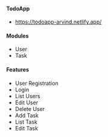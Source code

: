 #### TodoApp

* https://todoapp-arvind.netlify.app/

#### Modules

* User 
* Task

#### Features

* User Registration
* Login
* List Users
* Edit User
* Delete User
* Add Task
* List Task
* Edit Task 
